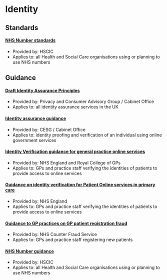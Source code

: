 # Identity

## Standards

#### [NHS Number standards](http://systems.hscic.gov.uk/nhsnumber/staff/standards)

* Provided by: HSCIC
* Applies to: all Health and Social Care organisations using or planning to use NHS numbers

## Guidance

#### [Draft Identity Assurance Principles](https://www.gov.uk/government/consultations/draft-identity-assurance-principles/privacy-and-consumer-advisory-group-draft-identity-assurance-principles)

* Provided by: Privacy and Consumer Advisory Group / Cabinet Office
* Applies to: all identity assurance services in the UK

#### [Identity assurance guidance](https://www.gov.uk/government/collections/identity-assurance-enabling-trusted-transactions#provisioning-identity-assurance)

* Provided by: CESG / Cabinet Office
* Applies to: identity proofing and verification of an individual using online government services

#### [Identity Verification guidance for general practice online services](http://elearning.rcgp.org.uk/pluginfile.php/74124/mod_folder/content/0/PatientOnline-Identity_verification-guidance.pdf)

* Provided by: NHS England and Royal College of GPs
* Applies to: GPs and practice staff verifying the identities of patients to provide access to online services

#### [Guidance on identity verification for Patient Online services in primary care](https://www.england.nhs.uk/wp-content/uploads/2015/03/identity-verification.pdf)

* Provided by: NHS England
* Applies to: GPs and practice staff verifying the identities of patients to provide access to online services

#### [Guidance to GP practices on GP patient registration fraud](http://www.hmr.nhs.uk/attachments/article/82/gp-patient-registration-fraud.pdf)

* Provided by: NHS Counter Fraud Service
* Applies to: GPs and practice staff registering new patients

#### [NHS Number guidance](http://systems.hscic.gov.uk/nhsnumber/staff/guidance)

* Provided by: HSCIC
* Applies to: all Health and Social Care organisations using or planning to use NHS numbers